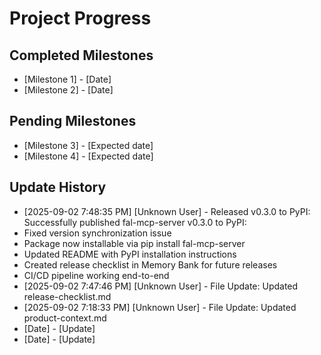# Project Progress

## Completed Milestones
- [Milestone 1] - [Date]
- [Milestone 2] - [Date]

## Pending Milestones
- [Milestone 3] - [Expected date]
- [Milestone 4] - [Expected date]

## Update History

- [2025-09-02 7:48:35 PM] [Unknown User] - Released v0.3.0 to PyPI: Successfully published fal-mcp-server v0.3.0 to PyPI:
- Fixed version synchronization issue
- Package now installable via pip install fal-mcp-server
- Updated README with PyPI installation instructions
- Created release checklist in Memory Bank for future releases
- CI/CD pipeline working end-to-end
- [2025-09-02 7:47:46 PM] [Unknown User] - File Update: Updated release-checklist.md
- [2025-09-02 7:18:33 PM] [Unknown User] - File Update: Updated product-context.md
- [Date] - [Update]
- [Date] - [Update]

